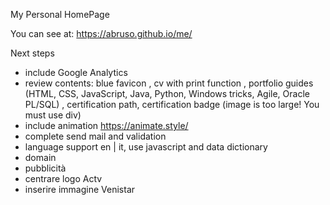 My Personal HomePage

You can see at: https://abruso.github.io/me/

Next steps

  - include Google Analytics
  - review contents:   blue favicon
                     , cv with print function
                     , portfolio guides (HTML, CSS, JavaScript, Java, Python, Windows tricks, Agile, Oracle PL/SQL)
                     , certification path, certification badge (image is too large! You must use div)
  - include animation https://animate.style/
  - complete send mail and validation
  - language support en | it, use javascript and data dictionary
  - domain
  - pubblicità
  - centrare logo Actv
  - inserire immagine Venistar
